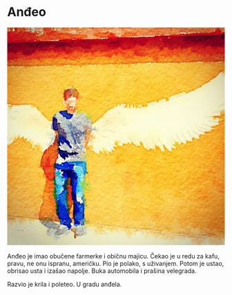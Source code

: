 # Anđeo

![](andjeo.jpg)

Anđeo je imao obučene farmerke i običnu majicu. Čekao je u redu za kafu, pravu, ne onu ispranu, američku. Pio je polako, s uživanjem. Potom je ustao, obrisao usta i izašao napolje. Buka automobila i prašina velegrada.

Razvio je krila i poleteo. U gradu anđela.
